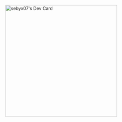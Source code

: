 <a href="https://app.daily.dev/sebyx07"><img src="https://api.daily.dev/devcards/v2/XyYIr9mdVGUCbBXq7x9tB.png?type=default&r=fmd" width="356" alt="sebyx07's Dev Card"/></a>
